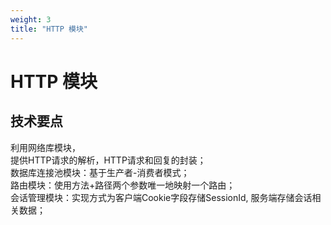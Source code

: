 ```yaml
---
weight: 3
title: "HTTP 模块"
---
```


# HTTP 模块

## 技术要点

利用网络库模块，  
提供HTTP请求的解析，HTTP请求和回复的封装；  
数据库连接池模块：基于生产者-消费者模式；  
路由模块：使用方法+路径两个参数唯一地映射一个路由；  
会话管理模块：实现方式为客户端Cookie字段存储SessionId, 服务端存储会话相关数据；  

